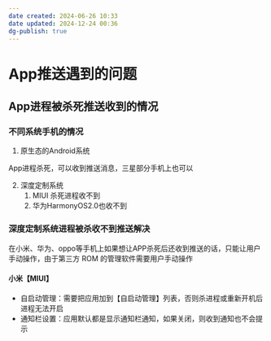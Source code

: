 ```yaml
---
date created: 2024-06-26 10:33
date updated: 2024-12-24 00:36
dg-publish: true
---
```


# App推送遇到的问题

## App进程被杀死推送收到的情况

### 不同系统手机的情况

1. 原生态的Android系统

App进程杀死，可以收到推送消息，三星部分手机上也可以

2. 深度定制系统
   1. MIUI 杀死进程收不到
   2. 华为HarmonyOS2.0也收不到

### 深度定制系统进程被杀收不到推送解决

在小米、华为、oppo等手机上如果想让APP杀死后还收到推送的话，只能让用户手动操作，由于第三方 ROM 的管理软件需要用户手动操作

#### 小米【MIUI】

- 自启动管理：需要把应用加到【自启动管理】列表，否则杀进程或重新开机后进程无法开启
- 通知栏设置：应用默认都是显示通知栏通知，如果关闭，则收到通知也不会提示

